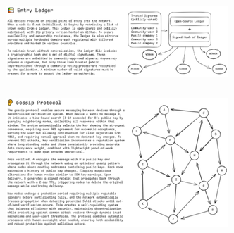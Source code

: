 [![Entry Ledger](./docs/entry-ledger.png)](https://excalidraw.com/#json=yCSluShP_8U0Y2IVRrYAP,wz4hGlflkQHd3d8vhePCCg)

<br>

[![Gossip Protocol](./docs/gossip-protocol.png)](https://excalidraw.com/#json=INKnd0jOTcwz1sfEPMYB8,duE0yCf65Q7yVt2ImedSPA)
